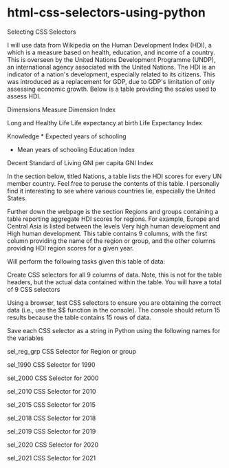 # html-css-selectors-using-python

Selecting CSS Selectors 

I will use data from Wikipedia on the Human Development Index (HDI), a which is a measure based on health, education, and income of a country. This is overseen by the United Nations Development Programme (UNDP), an international agency associated with the United Nations. The HDI is an indicator of a nation's development, especially related to its citizens. This was introduced as a replacement for GDP, due to GDP's limitation of only assessing economic growth. Below is a table providing the scales used to assess HDI.

Dimensions	Measure	Dimension Index

Long and Healthy Life	Life expectancy at birth	Life Expectancy Index

Knowledge	* Expected years of schooling

* Mean years of schooling	Education Index

Decent Standard of Living	GNI per capita	GNI Index

In the section below, titled Nations, a table lists the HDI scores for every UN member country. Feel free to peruse the contents of this table. I personally find it interesting to see where various countries lie, especially the United States.

Further down the webpage is the section Regions and groups containing a table reporting aggregate HDI scores for regions. For example, Europe and Central Asia is listed between the levels Very high human development and High human development. This table contains 9 columns, with the first column providing the name of the region or group, and the other columns providing HDI region scores for a given year.

Will perform the following tasks given this table of data:

Create CSS selectors for all 9 columns of data. Note, this is not for the table headers, but the actual data contained within the table. You will have a total of 9 CSS selectors

Using a browser, test CSS selectors to ensure you are obtaining the correct data (i.e., use the $$ function in the console). The console should return 15 results because the table contains 15 rows of data.

Save each CSS selector as a string in Python using the following names for the variables 

sel_reg_grp CSS Selector for Region or group

sel_1990 CSS Selector for 1990

sel_2000 CSS Selector for 2000

sel_2010 CSS Selector for 2010

sel_2015 CSS Selector for 2015

sel_2018 CSS Selector for 2018

sel_2019 CSS Selector for 2019

sel_2020 CSS Selector for 2020

sel_2021 CSS Selector for 2021
